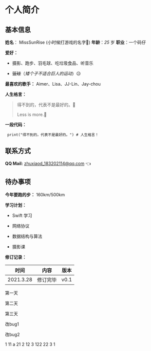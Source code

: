 # 个人简介

## 基本信息

**姓名**： MissSunRise (小时候打游戏的名字🤣)	**年龄**：*25* 岁	**职业**：一个码仔

**爱好：**



- 摄影、跑步、羽毛球、吃垃圾食品、听音乐

- ~~篮球~~（*矮个子不适合巨人的运动*）😥

  

**最喜欢的歌手：** Aimer、Lisa、JJ-Lin、Jay-chou

**人生格言：**

> 得不到的，代表不是最好的。🧐
>
> Less is more.🙂

**一段代码：**

``` print("得不到的，代表不是最好的。") # 人生格言！```



## 联系方式

**QQ Mail:** zhuxiaod_183202114@qq.com 👈



## 待办事项

**今年要跑的步：** 160km/500km

**学习计划：**



- Swift 学习

- 网络协议

- 数据结构与算法

- 摄影课

  

**修订记录：**

|   时间    |   内容   | 版本 |
| :-------: | :------: | :--: |
| 2021.3.28 | 修订完毕 | v0.1 |

第一天

第二天

第三天

改bug1

改bug2

1
11
a
21
2
12
3
122
22
3
1
